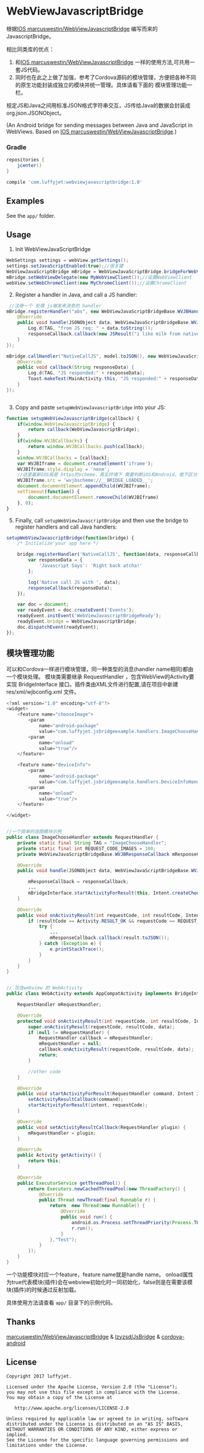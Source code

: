 WebViewJavascriptBridge
==========================
根据[IOS marcuswestin/WebViewJavascriptBridge](https://github.com/marcuswestin/WebViewJavascriptBridge) 编写而来的JavascriptBridge。


相比同类库的优点：
1. 和[IOS marcuswestin/WebViewJavascriptBridge](https://github.com/marcuswestin/WebViewJavascriptBridge) 一样的使用方法,可共用一套JS代码。
2. 同时也在此之上做了加强，参考了Cordova源码的模块管理，方便把各种不同的原生功能封装成独立的模块并统一管理。具体请看下面的 模块管理功能一栏。

规定JS和Java之间用标准JSON格式字符串交互，JS传给Java的数据会封装成 org.json.JSONObject。

(An Android bridge for sending messages between Java and JavaScript in WebViews. Based on [IOS marcuswestin/WebViewJavascriptBridge](https://github.com/marcuswestin/WebViewJavascriptBridge).)


### Gradle
 

```groovy
repositories {
    jcenter()
}

compile 'com.luffyjet:webviewjavascriptbridge:1.0'
```



Examples
--------

See the `app/` folder.  



Usage
-----

1) Init WebViewJavaScriptBridge

```java
WebSettings settings = webView.getSettings();
settings.setJavaScriptEnabled(true);//很关键
WebViewJavaScriptBridge mBridge = WebViewJavaScriptBridge.bridgeForWebView(this, webView);
mBridge.setWebViewDelegate(new MyWebViewClient());//设置WebViewClient
webView.setWebChromeClient(new MyChromeClient());//设置ChromeClient
```

2) Register a handler in Java, and call a JS handler:

```java
 //注册一个 处理 js端发来消息的 handler
mBridge.registerHandler("abs", new WebViewJavaScriptBridgeBase.WVJBHandler() {
    @Override
    public void handle(JSONObject data, WebViewJavaScriptBridgeBase.WVJBResponseCallback responseCallback) {
        Log.d(TAG, "from JS req: " + data.toString());
        responseCallback.callback(new JSResult("i like milk from native").toJson());
    }
});

mBridge.callHandler("NativeCallJS", model.toJSON(), new WebViewJavaScriptBridgeBase.WVJBResponseCallback() {
    @Override
    public void callback(String responseData) {
        Log.d(TAG, "JS responded:" + responseData);
        Toast.makeText(MainActivity.this, "JS responded:" + responseData , Toast.LENGTH_SHORT).show();
    }
});
        
```

3) Copy and paste `setupWebViewJavascriptBridge` into your JS:
	
```javascript
function setupWebViewJavascriptBridge(callback) {
	if(window.WebViewJavascriptBridge) {
		return callback(WebViewJavascriptBridge);
	}
	if(window.WVJBCallbacks) {
		return window.WVJBCallbacks.push(callback);
	}
	window.WVJBCallbacks = [callback];
	var WVJBIframe = document.createElement('iframe');
	WVJBIframe.style.display = 'none';
	//这里最新IOS版是 https的scheme，真实环境下 需要判断iOS和Android，做下区分。
	WVJBIframe.src = 'wvjbscheme://__BRIDGE_LOADED__';
	document.documentElement.appendChild(WVJBIframe);
	setTimeout(function() {
		document.documentElement.removeChild(WVJBIframe)
	}, 0);
}
```

5) Finally, call `setupWebViewJavascriptBridge` and then use the bridge to register handlers and call Java handlers:

```javascript
setupWebViewJavascriptBridge(function(bridge) {
	/* Initialize your app here */

	bridge.registerHandler('NativeCallJS', function(data, responseCallback) {
		var responseData = {
			'Javascript Says': 'Right back atcha!'
		};

		log('Native call JS with ', data);
		responseCallback(responseData);
	});

	var doc = document;
	var readyEvent = doc.createEvent('Events');
	readyEvent.initEvent('WebViewJavascriptBridgeReady');
	readyEvent.bridge = WebViewJavascriptBridge;
	doc.dispatchEvent(readyEvent);
});
```


## 模块管理功能
可以和Cordova一样进行模块管理，同一种类型的消息(handler name相同)都由一个模块处理。
模块类需要继承 RequestHandler ，包含WebView的Activity要实现 BridgeInterface 接口。插件类由XML文件进行配置,请在项目中新建 res/xml/wjbconfig.xml 文件。

```java
<?xml version="1.0" encoding="utf-8"?>
<widget>
    <feature name="chooseImage">
        <param
            name="android-package"
            value="com.luffyjet.jsbridgeexample.handlers.ImageChooseHandler"/>
        <param
            name="onload"
            value="true"/>
    </feature>

    <feature name="deviceInfo">
        <param
            name="android-package"
            value="com.luffyjet.jsbridgeexample.handlers.DeviceInfoHandler"/>
        <param
            name="onload"
            value="true"/>
    </feature>

</widget>


//一个简单的选图模块示例
public class ImageChooseHandler extends RequestHandler {
    private static final String TAG = "ImageChooseHandler";
    private static final int REQUEST_CODE_IMAGES = 100;
    private WebViewJavaScriptBridgeBase.WVJBResponseCallback mResponseCallback;

    @Override
    public void handle(JSONObject data, WebViewJavaScriptBridgeBase.WVJBResponseCallback responseCallback) {

        mResponseCallback = responseCallback;
        ...
        mBridgeInterface.startActivityForResult(this, Intent.createChooser(i, "选取图片"), REQUEST_CODE_IMAGES);
    }

    @Override
    public void onActivityResult(int requestCode, int resultCode, Intent data) {
        if (resultCode == Activity.RESULT_OK && requestCode == REQUEST_CODE_IMAGES) {
            try {
                ...
                mResponseCallback.callback(result.toJSON());
            } catch (Exception e) {
                e.printStackTrace();
            }
        }
    }
}


// 包含webview 的 WebActivity
public class WebActivity extends AppCompatActivity implements BridgeInterface{

    RequestHandler mRequestHandler;

    @Override
    protected void onActivityResult(int requestCode, int resultCode, Intent data) {
        super.onActivityResult(requestCode, resultCode, data);
        if (null != mRequestHandler) {
            RequestHandler callback = mRequestHandler;
            mRequestHandler = null;
            callback.onActivityResult(requestCode, resultCode, data);
            return;
        }

        //other code
    }

    @Override
    public void startActivityForResult(RequestHandler command, Intent intent, int requestCode) {
        setActivityResultCallback(command);
        startActivityForResult(intent, requestCode);
    }

    @Override
    public void setActivityResultCallback(RequestHandler plugin) {
        mRequestHandler = plugin;
    }

    @Override
    public Activity getActivity() {
        return this;
    }

    @Override
    public ExecutorService getThreadPool() {
        return Executors.newCachedThreadPool(new ThreadFactory() {
            @Override
            public Thread newThread(final Runnable r) {
                return  new Thread(new Runnable() {
                    @Override
                    public void run() {
                        android.os.Process.setThreadPriority(Process.THREAD_PRIORITY_BACKGROUND);
                        r.run();
                    }
                },"Test");
            }
        });
    }
}

```

一个功能模块对应一个feature，feature name就是handle name。 onload属性为true代表模块(插件)会在webview初始化时一同初始化，false则是在需要该模块(插件)的时候通过反射加载。

具体使用方法请查看 ``app/`` 目录下的示例代码。


## Thanks
[marcuswestin/WebViewJavascriptBridge](https://github.com/marcuswestin/WebViewJavascriptBridge) 
& [lzyzsd/JsBridge](https://github.com/lzyzsd/JsBridge) & [cordova-android](https://github.com/apache/cordova-android)



License
--------

    Copyright 2017 luffyjet.

    Licensed under the Apache License, Version 2.0 (the "License");
    you may not use this file except in compliance with the License.
    You may obtain a copy of the License at

       http://www.apache.org/licenses/LICENSE-2.0

    Unless required by applicable law or agreed to in writing, software
    distributed under the License is distributed on an "AS IS" BASIS,
    WITHOUT WARRANTIES OR CONDITIONS OF ANY KIND, either express or implied.
    See the License for the specific language governing permissions and
    limitations under the License.